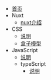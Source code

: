 <!-- docs/_sidebar.md -->

* [首页](/)
* Nuxt
  * [nuxt介绍](nuxt/nuxt)
* CSS
  * [说明](css/index)
  * [盒子模型](css/盒子模型)
* JavaScript
  * [说明](javaScript/index)
  * typeScript
    * [说明](javaScript/typeScript/index)
